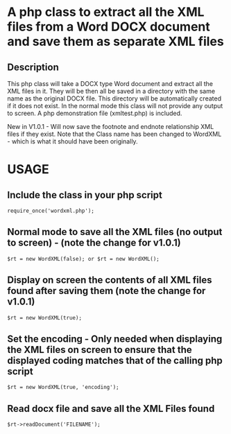 # A php class to extract all the XML files from a Word DOCX document and save them as separate XML files

## Description

This php class will take a DOCX type Word document and extract all the XML files in it. They will be then all be saved in a directory with the same name as the original DOCX file. This directory will be automatically created if it does not exist. In the normal mode this class will not provide any output to screen. A php demonstration file (xmltest.php) is included.

New in V1.0.1 - Will now save the footnote and endnote relationship XML files if they exist. Note that the Class name has been changed to WordXML - which is what it should have been originally.

# USAGE

## Include the class in your php script
```
require_once('wordxml.php');
```

## Normal mode to save all the XML files (no output to screen) - (note the change for v1.0.1)
```
$rt = new WordXML(false); or $rt = new WordXML();
```

## Display on screen the contents of all XML files found after saving them (note the change for v1.0.1)
```
$rt = new WordXML(true);
```

## Set the encoding - Only needed when displaying the XML files on screen to ensure that the displayed coding matches that of the calling php script
```
$rt = new WordXML(true, 'encoding');
```

## Read docx file and save all the XML Files found
```
$rt->readDocument('FILENAME');
```
